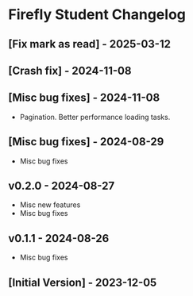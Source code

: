 # Firefly Student Changelog

## [Fix mark as read] - 2025-03-12

## [Crash fix] - 2024-11-08

## [Misc bug fixes] - 2024-11-08

- Pagination.
  Better performance loading tasks.

## [Misc bug fixes] - 2024-08-29

- Misc bug fixes

## v0.2.0 - 2024-08-27

- Misc new features
- Misc bug fixes

## v0.1.1 - 2024-08-26

- Misc bug fixes

## [Initial Version] - 2023-12-05
